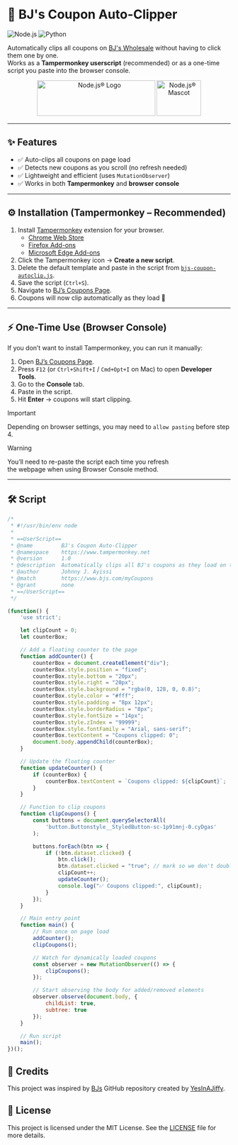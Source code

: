 # 🛒 BJ's Coupon Auto-Clipper

![Node.js](https://img.shields.io/badge/node.js-22.18+-5FA04E?logo=nodedotjs&logoColor=5FA04E&label=Node.js) <!-- https://nodejs.org/en/about/branding -->
![Python](https://img.shields.io/badge/python-3.13+-306998?logo=python&logoColor=FFD43B&label=Python) <!-- https://brandpalettes.com/python-logo-colors -->

Automatically clips all coupons on [BJ's Wholesale](https://www.bjs.com/myCoupons) without having to click them one by one.  
Works as a **Tampermonkey userscript** (recommended) or as a one-time script you paste into the browser console.

<p align="center">
<img alt="Node.js® Logo" src="https://nodejs.org/static/logos/nodejsDark.svg" width="267" height="80">
<img alt="Node.js® Mascot" src="https://nodejs.org/static/images/node-mascot.svg" width="100" height="80">  
</p>

---

## ✨ Features

- ✅ Auto-clips all coupons on page load  
- ✅ Detects new coupons as you scroll (no refresh needed)  
- ✅ Lightweight and efficient (uses `MutationObserver`)  
- ✅ Works in both **Tampermonkey** and **browser console**  

---

## ⚙️ Installation (Tampermonkey – Recommended)

1. Install [Tampermonkey](https://www.tampermonkey.net/) extension for your browser.  
   - [Chrome Web Store](https://chromewebstore.google.com/detail/tampermonkey/dhdgffkkebhmkfjojejmpbldmpobfkfo)
   - [Firefox Add-ons](https://addons.mozilla.org/en-US/firefox/addon/tampermonkey/)
   - [Microsoft Edge Add-ons](https://microsoftedge.microsoft.com/addons/detail/tampermonkey/iikmkjmpaadaobahmlepeloendndfphd)
2. Click the Tampermonkey icon → **Create a new script**.  
3. Delete the default template and paste in the script from [`bjs-coupon-autoclip.js`](bjs-coupon-autoclip.js).  
4. Save the script (`Ctrl+S`).  
5. Navigate to [BJ’s Coupons Page](https://www.bjs.com/myCoupons).  
6. Coupons will now clip automatically as they load 🎉  

---

## ⚡ One-Time Use (Browser Console)

If you don’t want to install Tampermonkey, you can run it manually:

1. Open [BJ’s Coupons Page](https://www.bjs.com/myCoupons).  
2. Press `F12` (or `Ctrl+Shift+I` / `Cmd+Opt+I` on Mac) to open **Developer Tools**.  
3. Go to the **Console** tab.  
4. Paste in the script. <!-- (without the Tampermonkey metadata block). -->
5. Hit **Enter** → coupons will start clipping.  

> [!IMPORTANT]
> Depending on browser settings, you may need to `allow pasting` before step 4.
<!-- IGNORE [`MD028` - Blank line inside blockquote](https://github.com/DavidAnson/markdownlint/blob/v0.38.0/doc/md028.md) -->
> [!WARNING]
> You’ll need to re-paste the script each time you refresh <br/>
> the webpage when using Browser Console method.

---

## 🛠 Script

```js
/*
 * #!/usr/bin/env node
 *
 * ==UserScript==
 * @name         BJ's Coupon Auto-Clipper
 * @namespace    https://www.tampermonkey.net
 * @version      1.0
 * @description  Automatically clips all BJ's coupons as they load on the page, with counter display
 * @author       Johnny J. Ayissi
 * @match        https://www.bjs.com/myCoupons
 * @grant        none
 * ==/UserScript==
 */

(function() {
    'use strict';

    let clipCount = 0;
    let counterBox;

    // Add a floating counter to the page
    function addCounter() {
        counterBox = document.createElement("div");
        counterBox.style.position = "fixed";
        counterBox.style.bottom = "20px";
        counterBox.style.right = "20px";
        counterBox.style.background = "rgba(0, 128, 0, 0.8)";
        counterBox.style.color = "#fff";
        counterBox.style.padding = "8px 12px";
        counterBox.style.borderRadius = "8px";
        counterBox.style.fontSize = "14px";
        counterBox.style.zIndex = "99999";
        counterBox.style.fontFamily = "Arial, sans-serif";
        counterBox.textContent = "Coupons clipped: 0";
        document.body.appendChild(counterBox);
    }

    // Update the floating counter
    function updateCounter() {
        if (counterBox) {
            counterBox.textContent = `Coupons clipped: ${clipCount}`;
        }
    }

    // Function to clip coupons
    function clipCoupons() {
        const buttons = document.querySelectorAll(
            'button.Buttonstyle__StyledButton-sc-1p91mnj-0.cyDgas'
        );

        buttons.forEach(btn => {
            if (!btn.dataset.clicked) {
                btn.click();
                btn.dataset.clicked = "true"; // mark so we don't double click
                clipCount++;
                updateCounter();
                console.log("✅ Coupons clipped:", clipCount);
            }
        });
    }

    // Main entry point
    function main() {
        // Run once on page load
        addCounter();
        clipCoupons();

        // Watch for dynamically loaded coupons
        const observer = new MutationObserver(() => {
            clipCoupons();
        });

        // Start observing the body for added/removed elements
        observer.observe(document.body, {
            childList: true,
            subtree: true
        });
    }

    // Run script
    main();
})();

```

## 🙏 Credits

This project was inspired by [BJs](https://github.com/YesInAJiffy/BJs.git) GitHub repository created by [YesInAJiffy](https://github.com/YesInAJiffy).

## 📜 License

This project is licensed under the MIT License. See the [LICENSE](LICENSE) file for more details.
